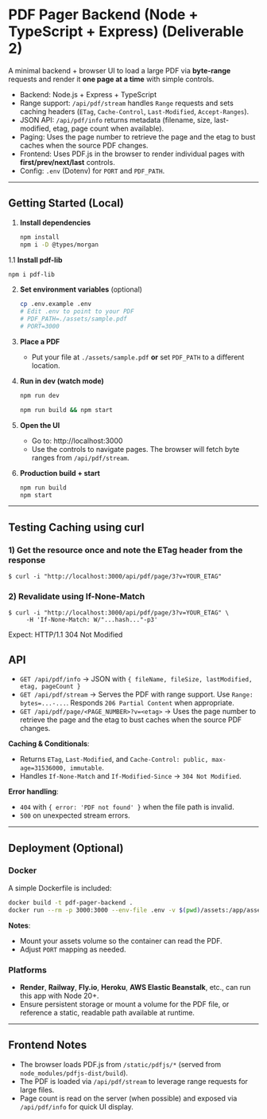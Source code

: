 # PDF Pager Backend (Node + TypeScript + Express) (Deliverable 2)

A minimal backend + browser UI to load a large PDF via **byte-range** requests and render it **one page at a time** with simple controls.

- Backend: Node.js + Express + TypeScript
- Range support: `/api/pdf/stream` handles `Range` requests and sets caching headers (`ETag`, `Cache-Control`, `Last-Modified`, `Accept-Ranges`).
- JSON API: `/api/pdf/info` returns metadata (filename, size, last-modified, etag, page count when available).
- Paging: Uses the page number to retrieve the page and the etag to bust caches when the source PDF changes.
- Frontend: Uses PDF.js in the browser to render individual pages with **first/prev/next/last** controls.
- Config: `.env` (Dotenv) for `PORT` and `PDF_PATH`.

---

## Getting Started (Local)

1. **Install dependencies**
   ```bash
   npm install
   npm i -D @types/morgan
   ```

1.1 **Install pdf-lib**
   ```bash
npm i pdf-lib
   ```

2. **Set environment variables** (optional)
   ```bash
   cp .env.example .env
   # Edit .env to point to your PDF
   # PDF_PATH=./assets/sample.pdf
   # PORT=3000
   ```

3. **Place a PDF**
   - Put your file at `./assets/sample.pdf` **or** set `PDF_PATH` to a different location.

4. **Run in dev (watch mode)**
   ```bash
   npm run dev
   ```

   ```bash
   npm run build && npm start
   ```

5. **Open the UI**
   - Go to: http://localhost:3000
   - Use the controls to navigate pages. The browser will fetch byte ranges from `/api/pdf/stream`.

6. **Production build + start**
   ```bash
   npm run build
   npm start
   ```

---

## Testing Caching using curl

### 1) Get the resource once and note the ETag header from the response
```
$ curl -i "http://localhost:3000/api/pdf/page/3?v=YOUR_ETAG"
```
### 2) Revalidate using If-None-Match
```
$ curl -i "http://localhost:3000/api/pdf/page/3?v=YOUR_ETAG" \
     -H 'If-None-Match: W/"...hash..."-p3'
```
Expect: HTTP/1.1 304 Not Modified

## API

- `GET /api/pdf/info` → JSON with `{ fileName, fileSize, lastModified, etag, pageCount }`
- `GET /api/pdf/stream` → Serves the PDF with range support. Use `Range: bytes=...-...`. Responds `206 Partial Content` when appropriate.
- `GET /api/pdf/page/<PAGE_NUMBER>?v=<etag>` → Uses the page number to retrieve the page and the etag to bust caches when the source PDF changes.

**Caching & Conditionals**: 
- Returns `ETag`, `Last-Modified`, and `Cache-Control: public, max-age=31536000, immutable`.
- Handles `If-None-Match` and `If-Modified-Since` → `304 Not Modified`.

**Error handling**:
- `404` with `{ error: 'PDF not found' }` when the file path is invalid.
- `500` on unexpected stream errors.

---

## Deployment (Optional)

### Docker
A simple Dockerfile is included:

```bash
docker build -t pdf-pager-backend .
docker run --rm -p 3000:3000 --env-file .env -v $(pwd)/assets:/app/assets pdf-pager-backend
```

**Notes**:
- Mount your assets volume so the container can read the PDF.
- Adjust `PORT` mapping as needed.

### Platforms
- **Render**, **Railway**, **Fly.io**, **Heroku**, **AWS Elastic Beanstalk**, etc., can run this app with Node 20+.
- Ensure persistent storage or mount a volume for the PDF file, or reference a static, readable path available at runtime.

---

## Frontend Notes

- The browser loads PDF.js from `/static/pdfjs/*` (served from `node_modules/pdfjs-dist/build`).
- The PDF is loaded via `/api/pdf/stream` to leverage range requests for large files.
- Page count is read on the server (when possible) and exposed via `/api/pdf/info` for quick UI display.
